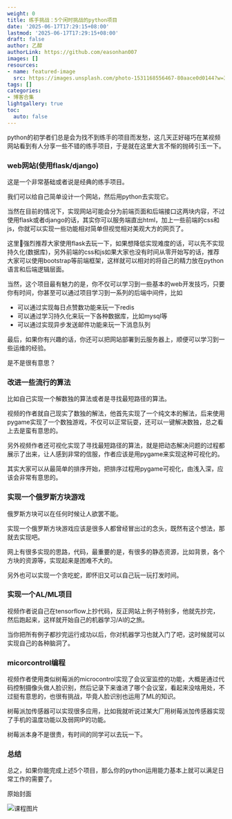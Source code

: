 ```yaml
---
weight: 0
title: 练手挑战：5个闲时挑战的python项目
date: '2025-06-17T17:29:15+08:00'
lastmod: '2025-06-17T17:29:15+08:00'
draft: false
author: 乙醇
authorLink: https://github.com/easonhan007
images: []
resources:
- name: featured-image
  src: https://images.unsplash.com/photo-1531168556467-80aace0d0144?w=300
tags: []
categories:
- 博客合集
lightgallery: true
toc:
  auto: false
---
```




python的初学者们总是会为找不到练手的项目而发愁，这几天正好碰巧在某视频网站看到有人分享一些不错的练手项目，于是就在这里大言不惭的抛砖引玉一下。


### web网站(使用flask/django)

这是一个非常基础或者说是经典的练手项目。

我们可以给自己简单设计一个网站，然后用python去实现它。

当然在目前的情况下，实现网站可能会分为前端页面和后端接口这两块内容，不过使用flask或者django的话，其实你可以服务端直出html，加上一些前端的css和js，你就可以实现一些功能相对简单但视觉相对美观大方的网页了。

这里强烈推荐大家使用flask去玩一下，如果想降低实现难度的话，可以先不实现持久化(数据库)，另外前端的css和js如果大家也没有时间从零开始写的话，推荐大家可以使用bootstrap等前端框架，这样就可以相对的将自己的精力放在python语言和后端逻辑层面。

当然，这个项目最有魅力的是，你不仅可以学习到一些基本的web开发技巧，只要你有时间，你甚至可以通过项目学习到一系列的后端中间件，比如

* 可以通过实现每日点赞数功能来玩一下redis
* 可以通过学习持久化来玩一下各种数据库，比如mysql等
* 可以通过实现异步发送邮件功能来玩一下消息队列

最后，如果你有兴趣的话，你还可以把网站部署到云服务器上，顺便可以学习到一些运维的经验。

是不是很有意思？

### 改进一些流行的算法

比如自己实现一个解数独的算法或者是寻找最短路径的算法。

视频的作者就自己现实了数独的解法，他首先实现了一个纯文本的解法，后来使用pygame实现了一个数独游戏，不仅可以正常玩耍，还可以一键解决数独，总之看上去是蛮有意思的。

另外视频作者还可视化实现了寻找最短路径的算法，就是把动态解决问题的过程都展示了出来，让人感到非常的信服，作者应该是用pygame来实现这种可视化的。

其实大家可以从最简单的排序开始，把排序过程用pygame可视化，由浅入深，应该会非常有意思的。


### 实现一个俄罗斯方块游戏

俄罗斯方块可以在任何时候让人欲罢不能。

实现一个俄罗斯方块游戏应该是很多人都曾经冒出过的念头，既然有这个想法，那就去实现吧。

网上有很多实现的思路，代码，最重要的是，有很多的静态资源，比如背景，各个方块的资源等，实现起来是困难不大的。

另外也可以实现一个贪吃蛇，即怀旧又可以自己玩一玩打发时间。

### 实现一个AL/ML项目

视频作者说自己在tensorflow上抄代码，反正网站上例子特别多，他就先抄完，然后跑起来，这样就开始自己的机器学习/AI的之旅。

当你把所有例子都抄完运行成功以后，你对机器学习也就入门了吧，这时候就可以实现自己的各种脑洞了。

### micorcontrol编程

视频作者使用类似树莓派的microcontrol实现了会议室监控的功能，大概是通过代码控制摄像头做人脸识别，然后记录下来谁进了哪个会议室，看起来没啥用处，不过挺有意思的，也很有挑战，毕竟人脸识别也运用了ML的知识。

树莓派加传感器可以实现很多应用，比如我就听说过某大厂用树莓派加传感器实现了手机的温度功能以及弱网IP的功能。

树莓派本身不是很贵，有时间的同学可以去玩一下。


### 总结

总之，如果你能完成上述5个项目，那么你的python运用能力基本上就可以满足日常工作的需要了。








原始封面

![课程图片](https://images.unsplash.com/photo-1531168556467-80aace0d0144?w=300)

